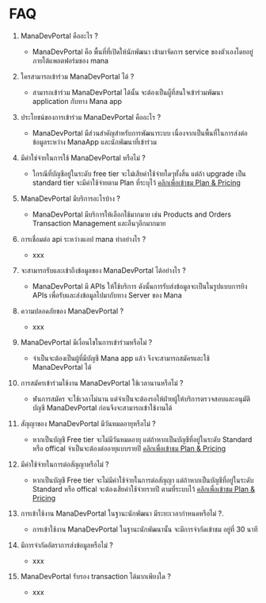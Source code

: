 # FAQ

1. ManaDevPortal คืออะไร ?
    - ManaDevPortal  คือ  พื้นที่ที่เปิดให้นักพัฒนา เข้ามาจัดการ service ของตัวเองโดยอยู่ภายใต้แพลตฟอร์มของ mana

2. ใครสามารถเข้าร่วม ManaDevPortal ได้ ?
    - สามารถเข้าร่วม ManaDevPortal ได้นั้น จะต้องเป็นผู็ที่สนใจเข้าร่วมพัฒนา application กับทาง Mana app

3. ประโยชน์ของการเข้าร่วม ManaDevPortal   คืออะไร ?
    - ManaDevPortal มีส่วนสำคัญสำหรับการพัฒนาระบบ เนื่องจากเป็นพื้นที่ในการส่งต่อข้อมูลระหว่าง ManaApp และนักพัฒนาที่เข้าร่วม

4. มีค่าใช่จ่ายในการใช้ ManaDevPortal  หรือไม่ ?
    - ใกรณีที่บัญชีอยู่ในระดับ free tier จะไม่เสียค่าใช้จ่ายใดๆทั้งสิ้น แต่ถ้า upgrade เป็น standard tier จะมีค่าใช้จ่ายตาม Plan ที่ระบุไว้ [คลิกเพื่อเข้าชม Plan & Pricing](https://mana-sand-portal.developer.azure-api.net "Link To sandbox")

5. ManaDevPortal  มีบริการอะไรบ้าง ?
    - ManaDevPortal มีบริการให้เลือกใช้มากมาย เช่น Products and Orders Transaction Management และอืนๆอีกมากมาย

6. การเชื่อมต่อ api ระหว่างแอป mana ทำอย่างไร ?
    - xxx

7. จะสามารถรับและเข้าถึงข้อมูลของ ManaDevPortal ได้อย่างไร ?
    - ManaDevPortal มี APIs ให้ใช้บริการ ดังนั้นการรับส่งข้อมูลจะเป็นในรูปแบบการยิง APIs เพื่อรับและส่งข้อมูลไปมากับทาง Server ของ Mana

8. ความปลอดภัยของ ManaDevPortal ?
    - xxx

9. ManaDevPortal มีเงื่อนไขในการเข้าร่วมหรือไม่ ?
    - จำเป็นจะต้องเป็นผู้ที่มีบัญชี Mana app แล้ว จึงจะสามารถสมัครและใช้ ManaDevPortal ได้

10. การสมัครเข้าร่วมใช้งาน ManaDevPortal ใช้เวลานานหรือไม่ ?
    - ฬนการสมัคร จะใช้เวลาไม่นาน แต่จำเป็นจะต้องรอให้ฝ่ายผู้ให้บริการตรวจสอบและอนุมัติบัญชี ManaDevPortal ก่อนจึงจะสามารถเข้าใช้งานได้

11. สัญญาของ ManaDevPortal มีวันหมดอายุหรือไม่ ?
    - หากเป็นบัญชี Free tier จะไม่มีวันหมดอายุ แต่ถ้าหากเป็นบัญชีที่อยู่ในระดับ Standard หรือ offical จำเป็นจะต้องต่ออายุแบบรายปี [คลิกเพื่อเข้าชม Plan & Pricing](https://mana-sand-portal.developer.azure-api.net "Link To sandbox")

12. มีค่าใช้จ่ายในการต่อสัญญาหรือไม่ ?
    - หากเป็นบัญชี Free tier จะไม่มีค่าใช้จ่ายในการต่อสัญญา แต่ถ้าหากเป็นบัญชีที่อยู่ในระดับ Standard หรือ offical จะต้องเสียค่าใช้จ่ายรายปี ตามที่ระบบไว้ [คลิกเพื่อเข้าชม Plan & Pricing](https://mana-sand-portal.developer.azure-api.net "Link To sandbox")

13. การเข้าใช้งาน ManaDevPortal ในฐานะนักพัฒนา มีระยะเวลากำหนดหรือไม่ ?.
    - การเข้าใช้งาน ManaDevPortal ในฐานะนักพัฒนานั้น จะมีการจำกัดเข้าชม อยู่ที่ 30 นาที

14. มีการจำกัดอัตราการส่งข้อมูลหรือไม่ ?
    - xxx

15. ManaDevPortal รับรอง transaction ได้มากเพียงใด ?
    - xxx
